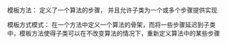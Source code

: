 模板方法：
定义了一个算法的步骤，
并且允许子类为一个或多个步骤提供实现


模板方式模式：
在一个方法中定义一个算法的骨架，而将一些步骤延迟到子类中，模板方法使得子类可以在不改变算法的情况下，重新定义算法中的某些步骤

